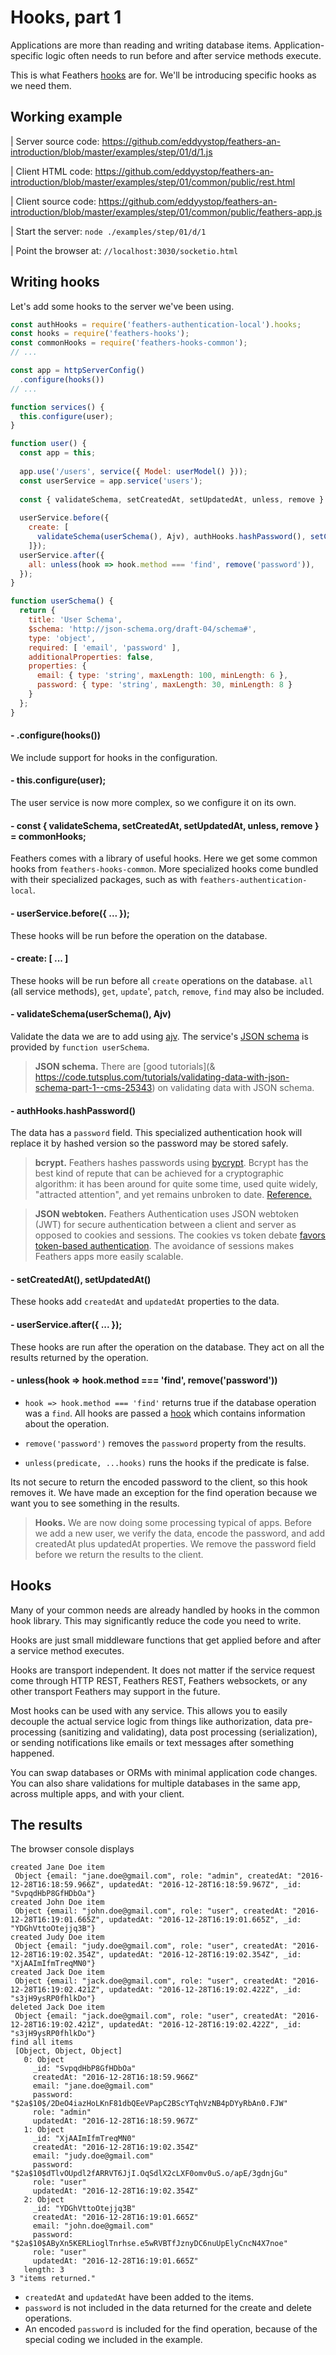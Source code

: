 # Hooks, part 1

Applications are more than reading and writing database items.
Application-specific logic often needs to run before and after service methods execute.

This is what Feathers [hooks](https://docs.feathersjs.com/hooks/readme.html) are for.
We'll be introducing specific hooks as we need them.

## Working example

| Server source code: https://github.com/eddyystop/feathers-an-introduction/blob/master/examples/step/01/d/1.js

| Client HTML code: https://github.com/eddyystop/feathers-an-introduction/blob/master/examples/step/01/common/public/rest.html

| Client source code: https://github.com/eddyystop/feathers-an-introduction/blob/master/examples/step/01/common/public/feathers-app.js

| Start the server: `node ./examples/step/01/d/1`

| Point the browser at: `//localhost:3030/socketio.html`

## Writing hooks

Let's add some hooks to the server we've been using.

```javascript
const authHooks = require('feathers-authentication-local').hooks;
const hooks = require('feathers-hooks');
const commonHooks = require('feathers-hooks-common');
// ...

const app = httpServerConfig()
  .configure(hooks())
// ...

function services() {
  this.configure(user);
}

function user() {
  const app = this;
  
  app.use('/users', service({ Model: userModel() }));
  const userService = app.service('users');
  
  const { validateSchema, setCreatedAt, setUpdatedAt, unless, remove } = commonHooks;
  
  userService.before({
    create: [
      validateSchema(userSchema(), Ajv), authHooks.hashPassword(), setCreatedAt(), setUpdatedAt()
    ]});
  userService.after({
    all: unless(hook => hook.method === 'find', remove('password')),
  });
}

function userSchema() {
  return {
    title: 'User Schema',
    $schema: 'http://json-schema.org/draft-04/schema#',
    type: 'object',
    required: [ 'email', 'password' ],
    additionalProperties: false,
    properties: {
      email: { type: 'string', maxLength: 100, minLength: 6 },
      password: { type: 'string', maxLength: 30, minLength: 8 }
    }
  };
}
```

#### - .configure(hooks())

We include support for hooks in the configuration.

#### - this.configure(user);

The user service is now more complex, so we configure it on its own.
 
#### - const { validateSchema, setCreatedAt, setUpdatedAt, unless, remove } = commonHooks;

Feathers comes with a library of useful hooks.
Here we get some common hooks from `feathers-hooks-common`.
More specialized hooks come bundled with their specialized packages,
such as with `feathers-authentication-local`.

#### - userService.before({ ... });

These hooks will be run before the operation on the database.

#### - create: [ ... ]

These hooks will be run before all `create` operations on the database.
`all` (all service methods), `get`, `update`', `patch`, `remove`, `find` may also be included.

#### - validateSchema(userSchema(), Ajv)

Validate the data we are to add using [ajv](https://github.com/epoberezkin/ajv).
The service's [JSON schema](https://github.com/json-schema-org/json-schema-spec)
is provided by `function userSchema`.

> **JSON schema.** There are
[good tutorials](& https://code.tutsplus.com/tutorials/validating-data-with-json-schema-part-1--cms-25343)
on validating data with JSON schema.

#### - authHooks.hashPassword()

The data has a `password` field.
This specialized authentication hook will replace it by hashed version
so the password may be stored safely.

> **bcrypt.** Feathers hashes passwords using [bycrypt](https://www.npmjs.com/package/bcryptjs).
Bcrypt has the best kind of repute that can be achieved for a cryptographic algorithm:
it has been around for quite some time, used quite widely, "attracted attention",
and yet remains unbroken to date.
[Reference.](http://security.stackexchange.com/questions/4781/do-any-security-experts-recommend-bcrypt-for-password-storage)

> **JSON webtoken.** Feathers Authentication uses JSON webtoken (JWT) for secure authentication
between a client and server as opposed to cookies and sessions.
The cookies vs token debate
[favors token-based authentication](https://auth0.com/blog/cookies-vs-tokens-definitive-guide/).
The avoidance of sessions makes Feathers apps more easily scalable.

#### - setCreatedAt(), setUpdatedAt()

These hooks add `createdAt` and `updatedAt` properties to the data.

#### - userService.after({ ... });

These hooks are run after the operation on the database.
They act on all the results returned by the operation.

#### - unless(hook => hook.method === 'find', remove('password'))

- `hook => hook.method === 'find'` returns true if the database operation was a `find`.
All hooks are passed a [hook](https://docs.feathersjs.com/hooks/usage.html#after-hooks)
which contains information about the operation.

- `remove('password')`
removes the `password` property from the results.

- `unless(predicate, ...hooks)`
runs the hooks if the predicate is false.

Its not secure to return the encoded password to the client, so this hook removes it.
We have made an exception for the find operation because we want you to see something
in the results.

> **Hooks.** We are now doing some processing typical of apps.
Before we add a new user, we verify the data, encode the password,
and add createdAt plus updatedAt properties.
We remove the password field before we return the results to the client.

## Hooks

Many of your common needs are already handled by hooks in the common hook library.
This may significantly reduce the code you need to write.

Hooks are just small middleware functions that get applied before and after a service method executes.

Hooks are transport independent. It does not matter if the service request come through
HTTP REST, Feathers REST, Feathers websockets, or any other transport Feathers may support in the future.

Most hooks can be used with any service.
This allows you to easily decouple the actual service logic from things like
authorization, data pre-processing (sanitizing and validating),
data post processing (serialization),
or sending notifications like emails or text messages after something happened.

You can swap databases or ORMs with minimal application code changes.
You can also share validations for multiple databases in the same app, across multiple apps,
and with your client.

## The results

The browser console displays

```text
created Jane Doe item
 Object {email: "jane.doe@gmail.com", role: "admin", createdAt: "2016-12-28T16:18:59.966Z", updatedAt: "2016-12-28T16:18:59.967Z", _id: "SvpqdHbP8GfHDbOa"}
created John Doe item
 Object {email: "john.doe@gmail.com", role: "user", createdAt: "2016-12-28T16:19:01.665Z", updatedAt: "2016-12-28T16:19:01.665Z", _id: "YDGhVttoOtejjq3B"}
created Judy Doe item
 Object {email: "judy.doe@gmail.com", role: "user", createdAt: "2016-12-28T16:19:02.354Z", updatedAt: "2016-12-28T16:19:02.354Z", _id: "XjAAImIfmTreqMN0"}
created Jack Doe item
 Object {email: "jack.doe@gmail.com", role: "user", createdAt: "2016-12-28T16:19:02.421Z", updatedAt: "2016-12-28T16:19:02.422Z", _id: "s3jH9ysRP0fhlkDo"}
deleted Jack Doe item
 Object {email: "jack.doe@gmail.com", role: "user", createdAt: "2016-12-28T16:19:02.421Z", updatedAt: "2016-12-28T16:19:02.422Z", _id: "s3jH9ysRP0fhlkDo"}
find all items
 [Object, Object, Object]
   0: Object
     _id: "SvpqdHbP8GfHDbOa"
     createdAt: "2016-12-28T16:18:59.966Z"
     email: "jane.doe@gmail.com"
     password: "$2a$10$/2DeO4iazHoLKnF81dbQEeVPapC2BScYTqhVzNB4pDYyRbAn0.FJW"
     role: "admin"
     updatedAt: "2016-12-28T16:18:59.967Z"
   1: Object
     _id: "XjAAImIfmTreqMN0"
     createdAt: "2016-12-28T16:19:02.354Z"
     email: "judy.doe@gmail.com"
     password: "$2a$10$dTlvOUpdl2fARRVT6JjI.OqSdlX2cLXF0omv0uS.o/apE/3gdnjGu"
     role: "user"
     updatedAt: "2016-12-28T16:19:02.354Z"
   2: Object
     _id: "YDGhVttoOtejjq3B"
     createdAt: "2016-12-28T16:19:01.665Z"
     email: "john.doe@gmail.com"
     password: "$2a$10$AByXn5KERLioglTnrhse.e5wRVBTfJznyDC6nuUpElyCncN4X7noe"
     role: "user"
     updatedAt: "2016-12-28T16:19:01.665Z"
   length: 3
3 "items returned."
```

- `createdAt` and `updatedAt` have been added to the items.
- `password` is not included in the data returned for the create and delete operations.
- An encoded `password` is included for the find operation,
because of the special coding we included in the example.
